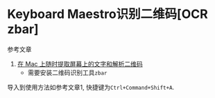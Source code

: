 # Keyboard Maestro识别二维码[OCR zbar]

参考文章

1. [在 Mac 上随时提取屏幕上的文字和解析二维码](https://zhuanlan.zhihu.com/p/143162320)
    - 需要安装二维码识别工具`zbar`

导入到使用方法如参考文章1, 快捷键为`Ctrl+Command+Shift+A`.
